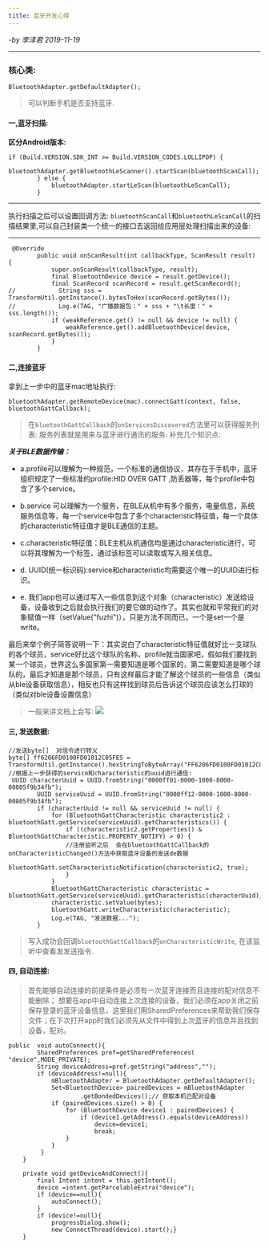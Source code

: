 ```yaml
---
title: 蓝牙开发心得
---
```


 *-by 李泽君 2019-11-19* 

------------
### 核心类:
``BluetoothAdapter.getDefaultAdapter();``
>可以判断手机是否支持蓝牙.


#### 一,蓝牙扫描:
**区分Android版本:**
```
if (Build.VERSION.SDK_INT >= Build.VERSION_CODES.LOLLIPOP) {
            bluetoothAdapter.getBluetoothLeScanner().startScan(bluetoothScanCall);
        } else {
            bluetoothAdapter.startLeScan(bluetoothLeScanCall);
        }
```

------------


执行扫描之后可以设置回调方法:
``bluetoothScanCall``和``bluetoothLeScanCall``的扫描结果里,可以自己封装类一个统一的接口去返回给应用层处理扫描出来的设备:

------------


```
 @Override
        public void onScanResult(int callbackType, ScanResult result) {
            super.onScanResult(callbackType, result);
            final BluetoothDevice device = result.getDevice();
            final ScanRecord scanRecord = result.getScanRecord();
//            String sss = TransformUtil.getInstance().bytesToHex(scanRecord.getBytes());
//            Log.e(TAG, "广播数据包：" + sss + "\t长度：" + sss.length());
            if (weakReference.get() != null && device != null) {
                weakReference.get().addBluetoothDevice(device, scanRecord.getBytes());
            }
        }
```
#### 二,连接蓝牙
拿到上一步中的蓝牙mac地址执行:

```
bluetoothAdapter.getRemoteDevice(mac).connectGatt(context, false, bluetoothGattCallback);
```
>在``bluetoothGattCallback``的``onServicesDiscovered``方法里可以获得服务列表:
服务列表就是用来与蓝牙进行通讯的服务:
>补充几个知识点:

***关于BLE数据传输：***

- a.profile可以理解为一种规范，一个标准的通信协议，其存在于手机中，蓝牙组织规定了一些标准的profile:HID OVER GATT ,防丢器等，每个profile中包含了多个service。

- b.service 可以理解为一个服务，在BLE从机中有多个服务，电量信息，系统服务信息等，每一个service中包含了多个characteristic特征值，每一个具体的characteristic特征值才是BLE通信的主题。

- c.characteristic特征值：BLE主机从机通信均是通过characteristic进行，可以将其理解为一个标签，通过该标签可以读取或写入相关信息。

- d. UUID(统一标识码):service和characteristic均需要这个唯一的UUID进行标识。

- e. 我们app也可以通过写入一些信息到这个对象（characteristic）发送给设备，设备收到之后就会执行我们的要它做的动作了。其实也就和平常我们的对象赋值一样（setValue("fuzhi")），只是方法不同而已，一个是set一个是write。

最后来举个例子简答说明一下：其实说白了characteristic特征值就好比一支球队的各个球员，service好比这个球队的名称，profile就当国家吧，假如我们要找到某一个球员，世界这么多国家第一需要知道是哪个国家的，第二需要知道是哪个球队的，最后才知道是那个球员，只有这样最后才能了解这个球员的一些信息（类似从ble设备获取信息），相反也只有这样找到球员后告诉这个球员应该怎么打球的（类似对ble设备设置信息）

>一般来讲文档上会写:
![](http://120.24.225.154:4999/server/../Public/Uploads/2019-11-19/5dd3abb59f126.jpg)

#### 三, 发送数据:

```
//发送byte[]  对信令进行转义
byte[] ff6206FD0100FD01012C05FES = TransformUtil.getInstance().hexStringToByteArray("FF6206FD0100FD01012C05FE");
//根据上一步获得的service和characteristic的uuid进行通信:
 UUID characterUuid = UUID.fromString("0000ff01-0000-1000-8000-00805f9b34fb");
        UUID serviceUuid = UUID.fromString("0000ff12-0000-1000-8000-00805f9b34fb");
        if (characterUuid != null && serviceUuid != null) {
            for (BluetoothGattCharacteristic characteristic2 : bluetoothGatt.getService(serviceUuid).getCharacteristics()) {
                if ((characteristic2.getProperties() & BluetoothGattCharacteristic.PROPERTY_NOTIFY) > 0) {
				//注册监听之后  会在bluetoothGattCallback的onCharacteristicChanged()方法中获取蓝牙设备的发送de数据
                    bluetoothGatt.setCharacteristicNotification(characteristic2, true);
                }
            }
            BluetoothGattCharacteristic characteristic = bluetoothGatt.getService(serviceUuid).getCharacteristic(characterUuid);
            characteristic.setValue(bytes);
            bluetoothGatt.writeCharacteristic(characteristic);
            Log.e(TAG, "发送数据...");
        }
```

>写入成功会回调``bluetoothGattCallback``的``onCharacteristicWrite``, 在该监听中查看发发送指令.

#### 四, 自动连接:
> 首先能够自动连接的前提条件是必须有一次蓝牙连接而且连接的配对信息不能删除；
想要在app中自动连接上次连接的设备，我们必须在app关闭之前保存登录的蓝牙设备信息，这里我们用SharedPreferences来帮助我们保存文件；在下次打开app时我们必须先从文件中得到上次蓝牙的信息并且找到设备，配对。

```
public  void autoConnect(){
        SharedPreferences pref=getSharedPreferences( "device",MODE_PRIVATE);
        String deviceAddress=pref.getString("address","");
        if (deviceAddress!=null){
            mBluetoothAdapter = BluetoothAdapter.getDefaultAdapter();
            Set<BluetoothDevice> pairedDevices = mBluetoothAdapter
                    .getBondedDevices();// 获取本机已配对设备
            if (pairedDevices.size() > 0) {
                for (BluetoothDevice device1 : pairedDevices) {
                    if (device1.getAddress().equals(deviceAddress))
                        device=device1;
                        break;
                }
            }
         }
    }
 
    private void getDeviceAndConnect(){
        final Intent intent = this.getIntent();
        device =intent.getParcelableExtra("device");
        if (device==null){
            autoConnect();
        }
        if (device!=null){
            progressDialog.show();
            new ConnectThread(device).start();}
    }
```









